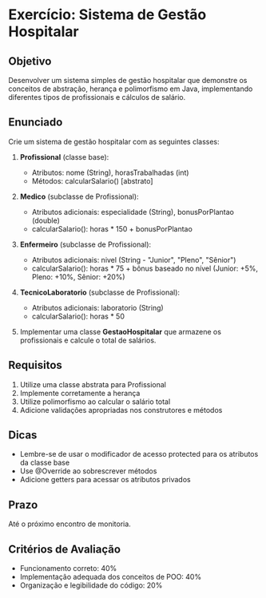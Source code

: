# Exercício: Sistema de Gestão Hospitalar

## Objetivo
Desenvolver um sistema simples de gestão hospitalar que demonstre os conceitos de abstração, herança e polimorfismo em Java, implementando diferentes tipos de profissionais e cálculos de salário.

## Enunciado

Crie um sistema de gestão hospitalar com as seguintes classes:

1. **Profissional** (classe base):
   - Atributos: nome (String), horasTrabalhadas (int)
   - Métodos: calcularSalario() [abstrato]

2. **Medico** (subclasse de Profissional):
   - Atributos adicionais: especialidade (String), bonusPorPlantao (double)
   - calcularSalario(): horas * 150 + bonusPorPlantao

3. **Enfermeiro** (subclasse de Profissional):
   - Atributos adicionais: nivel (String - "Junior", "Pleno", "Sênior")
   - calcularSalario(): horas * 75 + bônus baseado no nível (Junior: +5%, Pleno: +10%, Sênior: +20%)

4. **TecnicoLaboratorio** (subclasse de Profissional):
   - Atributos adicionais: laboratorio (String)
   - calcularSalario(): horas * 50

5. Implementar uma classe **GestaoHospitalar** que armazene os profissionais e calcule o total de salários.

## Requisitos

1. Utilize uma classe abstrata para Profissional
2. Implemente corretamente a herança
3. Utilize polimorfismo ao calcular o salário total
4. Adicione validações apropriadas nos construtores e métodos

## Dicas
- Lembre-se de usar o modificador de acesso protected para os atributos da classe base
- Use @Override ao sobrescrever métodos
- Adicione getters para acessar os atributos privados

## Prazo
Até o próximo encontro de monitoria.

## Critérios de Avaliação
- Funcionamento correto: 40%
- Implementação adequada dos conceitos de POO: 40%
- Organização e legibilidade do código: 20%